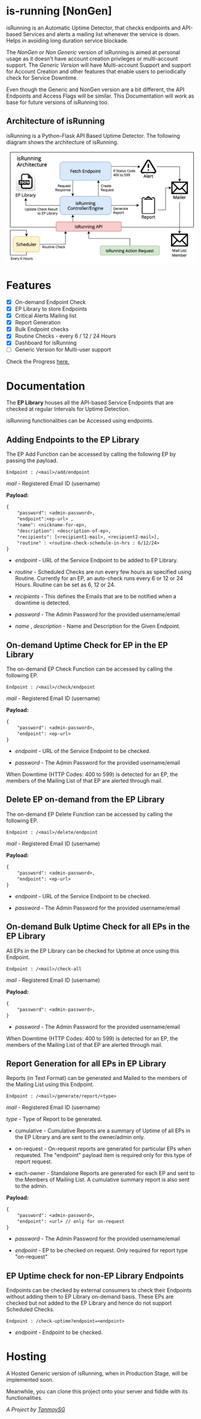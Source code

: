 # is-running [NonGen]
isRunning is an Automatic Uptime Detector, that checks endpoints and API-based Services and alerts a mailing list whenever the service is down. Helps in avoiding long duration service blockade.

The *NonGen or Non Generic* version of isRunning is aimed at personal usage as it doesn't have account creation privileges or multi-account support. The *Generic Version* will have Multi-account Support and support for Account Creation and other features that enable users to periodically check for Service Downtime.

Even though the Generic and NonGen version are a bit different, the API Endpoints and Access Flags will be similar. This Documentation will work as base for future versions of isRunning too.

## Architecture of isRunning

isRunning is a Python-Flask API Based Uptime Detector. The following diagram shows the architecture of isRunning.

![isRunning_Diagram](/documentation/isRunning-Architecture.jpg)


# Features 

- [x] On-demand Endpoint Check
- [x] EP Library to store Endpoints
- [x] Critical Alerts Mailing list 
- [x] Report Generation
- [x] Bulk Endpoint checks
- [x] Routine Checks -  every 6 / 12 / 24 Hours
- [x] Dashboard for isRunning
- [ ] Generic Version for Multi-user support

Check the Progress [here.](https://github.com/TanmoySG/is-running/projects/1)

# Documentation

The **EP Library** houses all the API-based Service Endpoints that are checked at regular Intervals for Uptime Detection.

isRunning functionalities can be Accessed using endpoints.

## Adding Endpoints to the EP Library

The EP Add Function can be accessed by calling the following EP by passing the payload.
```
Endpoint : /<mail>/add/endpoint
```
*mail* - Registered Email ID (username)

**Payload:**
```
{
    "password": <admin-password>,
    "endpoint":<ep-url> ,
    "name": <nickname-for-ep>,
    "description": <description-of-ep>,
    "recipients": [<recipient1-mail>, <recipient2-mail>],
    "routine" : <routine-check-schedule-in-hrs : 6/12/24>
}
```
- *endpoint* - URL of the Service Endpoint to be added to EP Library.

- *routine* - Scheduled Checks are run every few hours as specified using Routine. Currently for an EP, an auto-check runs every 6 or 12 or 24 Hours. Routine can be set as 6, 12 or 24.

- *recipients* - This defines the Emails that are to be notified when a downtime is detected.

- *password* - The Admin Password for the provided username/email

- *name* , *description* - Name and Description for the Given Endpoint.

## On-demand Uptime Check for EP in the EP Library

The on-demand EP Check Function can be accessed by calling the following EP.
```
Endpoint : /<mail>/check/endpoint
```
*mail* - Registered Email ID (username)

**Payload:**
```
{
    "password": <admin-password>,
    "endpoint": <ep-url>
}
```
- *endpoint* - URL of the Service Endpoint to be checked.

- *password* - The Admin Password for the provided username/email

When Downtime (HTTP Codes: 400 to 599) is detected for an EP, the members of the Mailing List of that EP are alerted through mail.

## Delete EP on-demand from the EP Library

The on-demand EP Delete Function can be accessed by calling the following EP.
```
Endpoint : /<mail>/delete/endpoint
```
*mail* - Registered Email ID (username)

**Payload:**
```
{
    "password": <admin-password>,
    "endpoint": <ep-url>
}
```
- *endpoint* - URL of the Service Endpoint to be checked.

- *password* - The Admin Password for the provided username/email


## On-demand Bulk Uptime Check for all EPs in the EP Library

All EPs in the EP Library can be checked for Uptime at once using this Endpoint.
```
Endpoint : /<mail>/check-all
```
*mail* - Registered Email ID (username)

**Payload:**
```
{
    "password": <admin-password>,
}
```

- *password* - The Admin Password for the provided username/email

When Downtime (HTTP Codes: 400 to 599) is detected for an EP, the members of the Mailing List of that EP are alerted through mail.

## Report Generation for all EPs in EP Library

Reports (in Text Format) can be generated and Mailed to the members of the Mailing List using this Endpoint.
```
Endpoint : /<mail>/generate/report/<type>
```
*mail* - Registered Email ID (username)

*type* - Type of Report to be generated.
 - cumulative - Cumulative Reports are a summary of Uptime of all EPs in the EP Library and are sent to the owner/admin only.

 - on-request - On-request reports are generated for particular EPs when requested. The "endpoint" payload item is required only for this type of report request.

 - each-owner - Standalone Reports are generated for each EP and sent to the Members of Mailing List. A cumulative summary report is also sent to the admin.

**Payload:**
```
{
    "password": <admin-password>,
    "endpoint": <url> // only for on-request
}
```

- *password* - The Admin Password for the provided username/email

- *endpoint* - EP to be checked on request. Only required for report type "on-request"

## EP Uptime check for non-EP Library Endpoints

Endpoints can be checked by external consumers to check their Endpoints without adding them to EP Library on-demand basis. These EPs are checked but not added to the EP Library and hence do not support Scheduled Checks. 
```
Endpoint : /check-uptime?endpoint=<endpoint>
```
- *endpoint* - Endpoint to be checked.

# Hosting

A Hosted Generic version of isRunning, when in Production Stage, will be implemented soon. 

Meanwhile, you can clone this project onto your server and fiddle with its functionalities.

*A Project by [TanmoySG](https://github.com/TanmoySG)*

